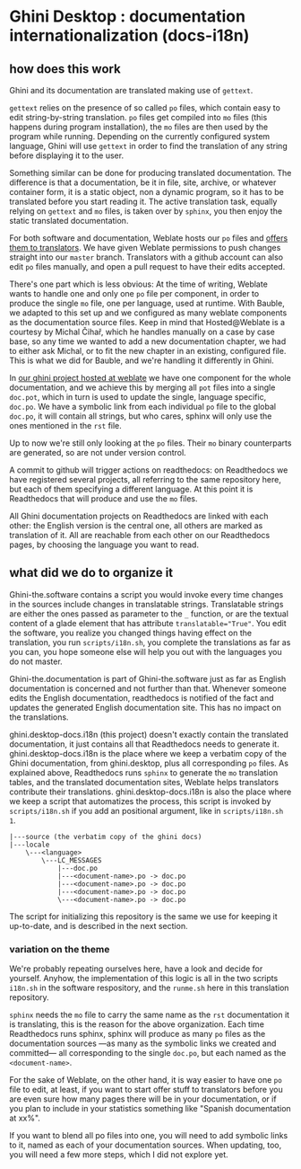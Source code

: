 # Ghini Desktop : documentation internationalization (docs-i18n)

## how does this work

Ghini and its documentation are translated making use of ``gettext``.

``gettext`` relies on the presence of so called ``po`` files, which contain easy to edit string-by-string translation. ``po`` files get compiled into ``mo`` files (this happens during program installation), the ``mo`` files are then used by the program while running. Depending on the currently configured system language, Ghini will use ``gettext`` in order to find the translation of any string before displaying it to the user.

Something similar can be done for producing translated documentation. The difference is that a documentation, be it in file, site, archive, or whatever container form, it is a static object, non a dynamic program, so it has to be translated before you start reading it. The active translation task, equally relying on ``gettext`` and ``mo`` files, is taken over by ``sphinx``, you then enjoy the static translated documentation.

For both software and documentation, Weblate hosts our ``po`` files and
[offers them to translators](https://hosted.weblate.org/projects/ghini/).
We have given Weblate permissions to push changes straight into our
``master`` branch.  Translators with a github account can also edit ``po``
files manually, and open a pull request to have their edits accepted.

There's one part which is less obvious: At the time of writing, Weblate
wants to handle one and only one ``po`` file per component, in order to
produce the single ``mo`` file, one per language, used at runtime.  With
Bauble, we adapted to this set up and we configured as many weblate
components as the documentation source files.  Keep in mind that
Hosted@Weblate is a courtesy by Michal Čihař, which he handles manually on a
case by case base, so any time we wanted to add a new documentation chapter,
we had to either ask Michal, or to fit the new chapter in an existing,
configured file.  This is what we did for Bauble, and we're handling it
differently in Ghini.

In [our ghini project hosted at
weblate](https://hosted.weblate.org/projects/ghini/) we have one component
for the whole documentation, and we achieve this by merging all ``pot``
files into a single ``doc.pot``, which in turn is used to update the single,
language specific, ``doc.po``.  We have a symbolic link from each individual
``po`` file to the global ``doc.po``, it will contain all strings, but who
cares, sphinx will only use the ones mentioned in the ``rst`` file.

Up to now we're still only looking at the ``po`` files.  Their ``mo`` binary
counterparts are generated, so are not under version control.

A commit to github will trigger actions on readthedocs: on Readthedocs we
have registered several projects, all referring to the same repository here,
but each of them specifying a different language.  At this point it is
Readthedocs that will produce and use the ``mo`` files.

All Ghini documentation projects on Readthedocs are linked with each other: the English version is the central one, all others are marked as translation of it. All are reachable from each other on our Readthedocs pages, by choosing the language you want to read.

## what did we do to organize it

Ghini-the.software contains a script you would invoke every time changes in
the sources include changes in translatable strings. Translatable strings
are either the ones passed as parameter to the ``_`` function, or are the
textual content of a glade element that has attribute
``translatable="True"``. You edit the software, you realize you changed
things having effect on the translation, you run ``scripts/i18n.sh``, you
complete the translations as far as you can, you hope someone else will help
you out with the languages you do not master.

Ghini-the.documentation is part of Ghini-the.software just as far as English
documentation is concerned and not further than that. Whenever someone edits
the English documentation, readthedocs is notified of the fact and updates
the generated English documentation site. This has no impact on the
translations.

ghini.desktop-docs.i18n (this project) doesn't exactly contain the
translated documentation, it just contains all that Readthedocs needs to
generate it.  ghini.desktop-docs.i18n is the place where we keep a verbatim
copy of the Ghini documentation, from ghini.desktop, plus all corresponding
``po`` files.  As explained above, Readthedocs runs ``sphinx`` to generate
the ``mo`` translation tables, and the translated documentation sites,
Weblate helps translators contribute their translations.
ghini.desktop-docs.i18n is also the place where we keep a script that
automatizes the process, this script is invoked by ``scripts/i18n.sh`` if
you add an positional argument, like in ``scripts/i18n.sh 1``.

    |---source (the verbatim copy of the ghini docs)
    |---locale
        \---<language>
            \---LC_MESSAGES
                |---doc.po
                |---<document-name>.po -> doc.po
                |---<document-name>.po -> doc.po
                |---<document-name>.po -> doc.po
                \---<document-name>.po -> doc.po

The script for initializing this repository is the same we use for keeping it up-to-date, and is described in the next section.

### variation on the theme

We're probably repeating ourselves here, have a look and decide for
yourself.  Anyhow, the implementation of this logic is all in the two
scripts ``i18n.sh`` in the software respository, and the ``runme.sh`` here
in this translation repository.

``sphinx`` needs the ``mo`` file to carry the same name as the ``rst``
documentation it is translating, this is the reason for the above
organization.  Each time Readthedocs runs sphinx, sphinx will produce as
many ``po`` files as the documentation sources —as many as the symbolic
links we created and committed— all corresponding to the single ``doc.po``,
but each named as the ``<document-name>``.

For the sake of Weblate, on the other hand, it is way easier to have one ``po`` file to edit, at least, if you want to start offer stuff to translators before you are even sure how many pages there will be in your documentation, or if you plan to include in your statistics something like "Spanish documentation at xx%".

If you want to blend all po files into one, you will need to add symbolic links to it, named as each of your documentation sources. When updating, too, you will need a few more steps, which I did not explore yet.

